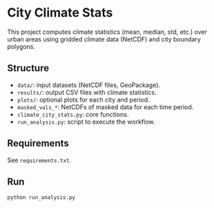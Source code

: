 # City Climate Stats

This project computes climate statistics (mean, median, std, etc.) over urban areas using gridded climate data (NetCDF) and city boundary polygons.

## Structure
- `data/`: input datasets (NetCDF files, GeoPackage).
- `results/`: output CSV files with climate statistics.
- `plots/`: optional plots for each city and period.
- `masked_vals_*`: NetCDFs of masked data for each time period.
- `climate_city_stats.py`: core functions.
- `run_analysis.py`: script to execute the workflow.

## Requirements
See `requirements.txt`.

## Run
```bash
python run_analysis.py
```
